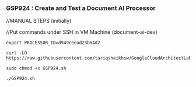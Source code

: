 ### GSP924 :  Create and Test a Document AI Processor 

//MANUAL STEPS (initially)


//Put commands under SSH in VM Machine (document-ai-dev)
```
export PROCESSOR_ID=d949ceead23b64d2
```

```
curl -LO https://raw.githubusercontent.com/tariqsheikhsw/GoogleCloudArchitectLabs/main/Solutions/GSP924.sh

sudo chmod +x GSP924.sh

./GSP924.sh
```

